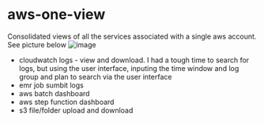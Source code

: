 # aws-one-view
Consolidated views of all the services associated with a single aws account. See picture below
![image](https://user-images.githubusercontent.com/52529498/124082249-7b71ea00-da1a-11eb-9bdb-c542ca966342.png)


- cloudwatch logs - view and download. I had a tough time to search for logs, but using the user interface, inputing the time window and log group and plan to search via the user interface
- emr job sumbit logs
- aws batch dashboard
- aws step function dashboard
- s3 file/folder upload and download
